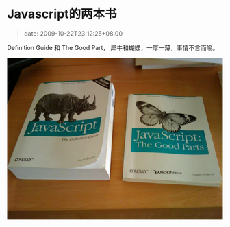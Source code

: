 # Javascript的两本书
>date: 2009-10-22T23:12:25+08:00


Definition Guide 和 The Good Part， 犀牛和蝴蝶，一厚一薄，事情不言而喻。


[![O'Reilly Javascript 的两本书](/assets/images/coolshell.cn/wp-content/uploads/2009/10/javascript.jpg "O'Reilly Javascript 的两本书")](/assets/images/coolshell.cn/wp-content/uploads/2009/10/javascript.jpg)


